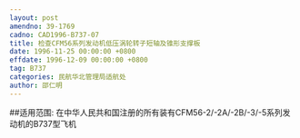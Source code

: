 ```yaml
---
layout: post
amendno: 39-1769
cadno: CAD1996-B737-07
title: 检查CFM56系列发动机低压涡轮转子短轴及锥形支撑板
date: 1996-11-25 00:00:00 +0800
effdate: 1996-12-09 00:00:00 +0800
tag: B737
categories: 民航华北管理局适航处
author: 邵仁明
---
```


##适用范围:
在中华人民共和国注册的所有装有CFM56-2/-2A/-2B/-3/-5系列发动机的B737型飞机

